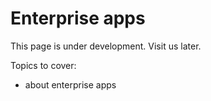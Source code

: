 # Enterprise apps

This page is under development. Visit us later.

Topics to cover:
  * about enterprise apps
